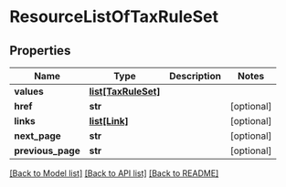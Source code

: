 # ResourceListOfTaxRuleSet


## Properties
Name | Type | Description | Notes
------------ | ------------- | ------------- | -------------
**values** | [**list[TaxRuleSet]**](TaxRuleSet.md) |  | 
**href** | **str** |  | [optional] 
**links** | [**list[Link]**](Link.md) |  | [optional] 
**next_page** | **str** |  | [optional] 
**previous_page** | **str** |  | [optional] 

[[Back to Model list]](../README.md#documentation-for-models) [[Back to API list]](../README.md#documentation-for-api-endpoints) [[Back to README]](../README.md)


